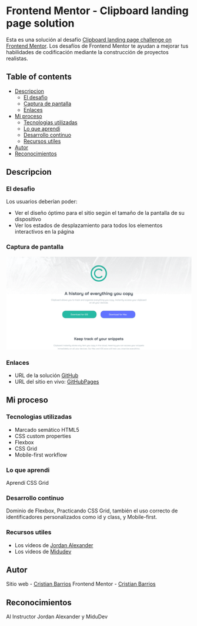 # Frontend Mentor - Clipboard landing page solution

Esta es una solución al desafío [Clipboard landing page challenge on Frontend Mentor](https://www.frontendmentor.io/challenges/clipboard-landing-page-5cc9bccd6c4c91111378ecb9). Los desafíos de Frontend Mentor te ayudan a mejorar tus habilidades de codificación mediante la construcción de proyectos realistas. 

## Table of contents

- [Descripcion](#descripcion)
  - [El desafio](#el-desafio)
  - [Captura de pantalla](#captura-de-pantalla)
  - [Enlaces](#enlaces)
- [Mi proceso](#mi-proceso)
  - [Tecnologias utilizadas](#tecnologias-utilizandas)
  - [Lo que aprendi](#lo-que-aprendi)
  - [Desarrollo continuo](#desarrollo-continuo)
  - [Recursos utiles](#recursos-utiles)
- [Autor](#autor)
- [Reconocimientos](#reconocimientos)

## Descripcion

### El desafio

Los usuarios deberían poder:

- Ver el diseño óptimo para el sitio según el tamaño de la pantalla de su dispositivo
- Ver los estados de desplazamiento para todos los elementos interactivos en la página

### Captura de pantalla

![](./screenshot.jpg)

### Enlaces

- URL de la solución [GitHub](https://github.com/ReyCrisGit/Clipboard-landing-page)
- URL del sitio en vivo: [GitHubPages](https://reycrisgit.github.io/Clipboard-landing-page/)

## Mi proceso

### Tecnologias utilizadas

- Marcado semático HTML5
- CSS custom properties
- Flexbox
- CSS Grid
- Mobile-first workflow

### Lo que aprendi

Aprendí CSS Grid

### Desarrollo continuo

Dominio de Flexbox, Practicando CSS Grid, también el uso correcto de identificadores personalizados como id y class, y Mobile-first.

### Recursos utiles

- Los videos de [Jordan Alexander](https://www.youtube.com/@AlexCGDesign)
- Los videos de [Midudev](https://www.youtube.com/c/midudev)

## Autor

Sitio web - [Cristian Barrios](https://github.com/ReyCrisGit)
Frontend Mentor - [Cristian Barrios](https://www.frontendmentor.io/profile/ReyCrisGit)

## Reconocimientos

Al Instructor Jordan Alexander y MiduDev

